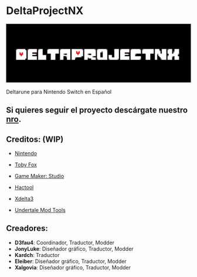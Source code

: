 # DeltaProjectNX

![Banner](/assets/Banner.png)

Deltarune para Nintendo Switch en Español

## Si quieres seguir el proyecto descárgate nuestro [nro](https://github.com/UnderProject/UnderProjectNX-Updater/releases). 

## Creditos: (WIP)
* [Nintendo](https://www.nintendo.com)

* [Toby Fox](https://en.wikipedia.org/wiki/Toby_Fox)

* [Game Maker: Studio](https://www.yoyogames.com/gamemaker)

* [Hactool](https://github.com/SciresM/hactool)

* [Xdelta3](https://github.com/jmacd/xdelta)

* [Undertale Mod Tools](https://github.com/krzys-h/UndertaleModTool)

## Creadores:
* **D3fau4**: Coordinador, Traductor, Modder
* **JonyLuke**: Diseñador gráfico, Traductor, Modder
* **Kardch**: Traductor
* **Eleiber**: Diseñador gráfico, Traductor, Modder
* **Xalgovia**: Diseñador gráfico, Traductor, Modder

